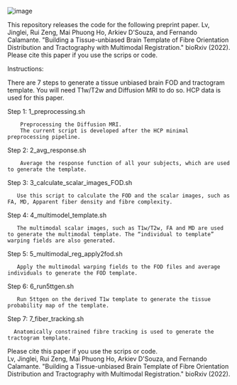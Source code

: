 ![image](https://user-images.githubusercontent.com/16005941/188344220-2a042d96-a471-4e5c-9d00-dd80ddf53835.png)


This repository releases the code for the following preprint paper.
Lv, Jinglei, Rui Zeng, Mai Phuong Ho, Arkiev D'Souza, and Fernando Calamante. "Building a Tissue-unbiased Brain Template of Fibre Orientation Distribution and Tractography with Multimodal Registration." bioRxiv (2022).
Please cite this paper if you use the scrips or code.

Instructions:

There are 7 steps to generate a tissue unbiased brain FOD and tractogram template. You will need T1w/T2w and Diffusion MRI to do so. HCP data is used for this paper.

Step 1: 1_preprocessing.sh

        Preprocessing the Diffusion MRI. 
        The current script is developed after the HCP minimal preprocessing pipeline.
        
Step 2: 2_avg_response.sh

        Average the response function of all your subjects, which are used to generate the template.

Step 3: 3_calculate_scalar_images_FOD.sh

       Use this script to calculate the FOD and the scalar images, such as FA, MD, Apparent fiber density and fibre complexity.
       
Step 4: 4_multimodel_template.sh

       The multimodal scalar images, such as T1w/T2w, FA and MD are used to generate the multimodal template. The “individual to template” warping fields are also generated.
       
Step 5: 5_multimodal_reg_apply2fod.sh

       Apply the multimodal warping fields to the FOD files and average individuals to generate the FOD template.
       
Step 6: 6_run5ttgen.sh

       Run 5ttgen on the derived T1w template to generate the tissue probability map of the template.
       
Step 7: 7_fiber_tracking.sh

      Anatomically constrained fibre tracking is used to generate the tractogram template.


Please cite this paper if you use the scrips or code.     
Lv, Jinglei, Rui Zeng, Mai Phuong Ho, Arkiev D'Souza, and Fernando Calamante. "Building a Tissue-unbiased Brain Template of Fibre Orientation Distribution and Tractography with Multimodal Registration." bioRxiv (2022).
